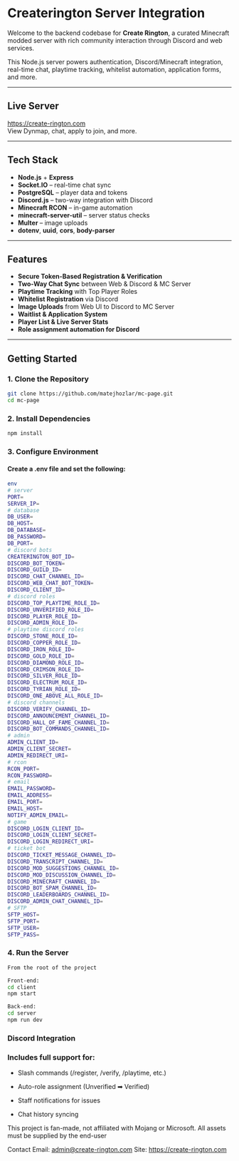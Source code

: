 # Createrington Server Integration

Welcome to the backend codebase for **Create Rington**, a curated Minecraft modded server with rich community interaction through Discord and web services.

This Node.js server powers authentication, Discord/Minecraft integration, real-time chat, playtime tracking, whitelist automation, application forms, and more.

---

## Live Server

https://create-rington.com  
View Dynmap, chat, apply to join, and more.

---

## Tech Stack

- **Node.js** + **Express**
- **Socket.IO** – real-time chat sync
- **PostgreSQL** – player data and tokens
- **Discord.js** – two-way integration with Discord
- **Minecraft RCON** – in-game automation
- **minecraft-server-util** – server status checks
- **Multer** – image uploads
- **dotenv**, **uuid**, **cors**, **body-parser**

---

## Features

- **Secure Token-Based Registration & Verification**
- **Two-Way Chat Sync** between Web & Discord & MC Server
- **Playtime Tracking** with Top Player Roles
- **Whitelist Registration** via Discord
- **Image Uploads** from Web UI to Discord to MC Server
- **Waitlist & Application System**
- **Player List & Live Server Stats**
- **Role assignment automation for Discord**

---

## Getting Started

### 1. Clone the Repository
```bash
git clone https://github.com/matejhozlar/mc-page.git
cd mc-page
```
### 2. Install Dependencies
```bash
npm install
```
### 3. Configure Environment
#### Create a .env file and set the following:
```bash
env
# server
PORT=
SERVER_IP=
# database
DB_USER=
DB_HOST=
DB_DATABASE=
DB_PASSWORD=
DB_PORT=
# discord bots
CREATERINGTON_BOT_ID=
DISCORD_BOT_TOKEN=
DISCORD_GUILD_ID=
DISCORD_CHAT_CHANNEL_ID=
DISCORD_WEB_CHAT_BOT_TOKEN=
DISCORD_CLIENT_ID=
# discord roles
DISCORD_TOP_PLAYTIME_ROLE_ID=
DISCORD_UNVERIFIED_ROLE_ID=
DISCORD_PLAYER_ROLE_ID=
DISCORD_ADMIN_ROLE_ID=
# playtime discord roles
DISCORD_STONE_ROLE_ID=
DISCORD_COPPER_ROLE_ID=
DISCORD_IRON_ROLE_ID=
DISCORD_GOLD_ROLE_ID=
DISCORD_DIAMOND_ROLE_ID=
DISCORD_CRIMSON_ROLE_ID=
DISCORD_SILVER_ROLE_ID=
DISCORD_ELECTRUM_ROLE_ID=
DISCORD_TYRIAN_ROLE_ID=
DISCORD_ONE_ABOVE_ALL_ROLE_ID=
# discord channels
DISCORD_VERIFY_CHANNEL_ID=
DISCORD_ANNOUNCEMENT_CHANNEL_ID=
DISCORD_HALL_OF_FAME_CHANNEL_ID=
DISCORD_BOT_COMMANDS_CHANNEL_ID=
# admin
ADMIN_CLIENT_ID=
ADMIN_CLIENT_SECRET=
ADMIN_REDIRECT_URI=
# rcon
RCON_PORT=
RCON_PASSWORD=
# email
EMAIL_PASSWORD=
EMAIL_ADDRESS=
EMAIL_PORT=
EMAIL_HOST=
NOTIFY_ADMIN_EMAIL=
# game
DISCORD_LOGIN_CLIENT_ID=
DISCORD_LOGIN_CLIENT_SECRET=
DISCORD_LOGIN_REDIRECT_URI=
# ticket bot
DISCORD_TICKET_MESSAGE_CHANNEL_ID=
DISCORD_TRANSCRIPT_CHANNEL_ID=
DISCORD_MOD_SUGGESTIONS_CHANNEL_ID=
DISCORD_MOD_DISCUSSION_CHANNEL_ID=
DISCORD_MINECRAFT_CHANNEL_ID=
DISCORD_BOT_SPAM_CHANNEL_ID=
DISCORD_LEADERBOARDS_CHANNEL_ID=
DISCORD_ADMIN_CHAT_CHANNEL_ID=
# SFTP
SFTP_HOST=
SFTP_PORT=
SFTP_USER=
SFTP_PASS=
```
### 4. Run the Server
```bash
From the root of the project

Front-end:
cd client
npm start

Back-end:
cd server
npm run dev
```
### Discord Integration
### Includes full support for:

- Slash commands (/register, /verify, /playtime, etc.)

- Auto-role assignment (Unverified ➡ Verified)

- Staff notifications for issues

- Chat history syncing

This project is fan-made, not affiliated with Mojang or Microsoft. All assets must be supplied by the end-user

Contact
Email: admin@create-rington.com
Site: https://create-rington.com

